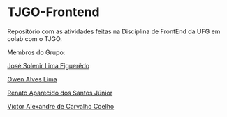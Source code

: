 # TJGO-Frontend
Repositório com as atividades feitas na Disciplina de FrontEnd da UFG em colab com o TJGO.


Membros do Grupo:

[José Solenir Lima Figuerêdo ](https://github.com/Solenir)

[Owen Alves Lima](https://github.com/owenlima)

[Renato Aparecido dos Santos Júnior](https://github.com/renatojunior0)

[Victor Alexandre de Carvalho Coelho](https://github.com/victor-alexandre)




